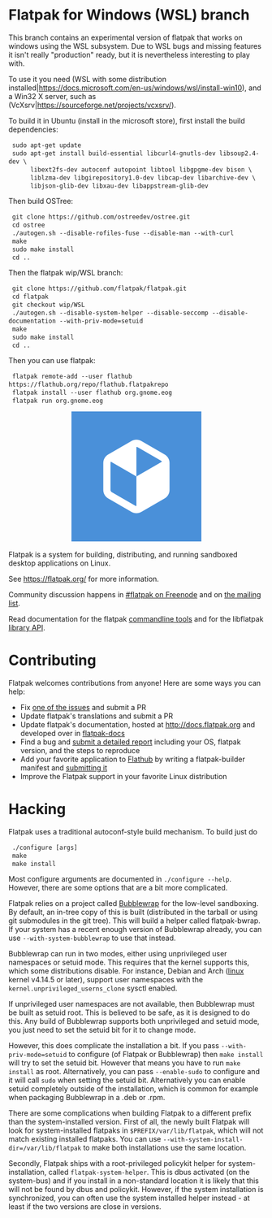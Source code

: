 # Flatpak for Windows (WSL) branch

This branch contains an experimental version of flatpak that works on windows
using the WSL subsystem. Due to WSL bugs and missing features it isn't really
"production" ready, but it is nevertheless interesting to play with.

To use it you need (WSL with some distribution
installed|https://docs.microsoft.com/en-us/windows/wsl/install-win10), and a Win32 X server, such as (VcXsrv|https://sourceforge.net/projects/vcxsrv/).

To build it in Ubuntu (install in the microsoft store), first install the build dependencies:

```
 sudo apt-get update
 sudo apt-get install build-essential libcurl4-gnutls-dev libsoup2.4-dev \
      libext2fs-dev autoconf autopoint libtool libgpgme-dev bison \
      liblzma-dev libgirepository1.0-dev libcap-dev libarchive-dev \
      libjson-glib-dev libxau-dev libappstream-glib-dev
```

Then build OSTree:

```
 git clone https://github.com/ostreedev/ostree.git
 cd ostree
 ./autogen.sh --disable-rofiles-fuse --disable-man --with-curl
 make
 sudo make install
 cd ..
```

Then the flatpak wip/WSL branch:

```
 git clone https://github.com/flatpak/flatpak.git
 cd flatpak
 git checkout wip/WSL
 ./autogen.sh --disable-system-helper --disable-seccomp --disable-documentation --with-priv-mode=setuid
 make
 sudo make install
 cd ..
```

Then you can use flatpak:
```
 flatpak remote-add --user flathub https://flathub.org/repo/flathub.flatpakrepo
 flatpak install --user flathub org.gnome.eog
 flatpak run org.gnome.eog
```

<p align="center">
  <img src="https://github.com/flatpak/flatpak/blob/master/flatpak.png?raw=true" alt="Flatpak icon"/>
</p>

Flatpak is a system for building, distributing, and running sandboxed
desktop applications on Linux.

See https://flatpak.org/ for more information.

Community discussion happens in [#flatpak on Freenode](ircs://chat.freenode.net/flatpak) and on [the mailing list](https://lists.freedesktop.org/mailman/listinfo/flatpak).

Read documentation for the flatpak [commandline tools](http://docs.flatpak.org/en/latest/flatpak-command-reference.html) and for the libflatpak [library API](http://flatpak.github.io/flatpak/reference/html/index.html).

# Contributing

Flatpak welcomes contributions from anyone! Here are some ways you can help:
* Fix [one of the issues](https://github.com/flatpak/flatpak/issues/) and submit a PR
* Update flatpak's translations and submit a PR
* Update flatpak's documentation, hosted at http://docs.flatpak.org and developed over in [flatpak-docs](https://github.com/flatpak/flatpak-docs)
* Find a bug and [submit a detailed report](https://github.com/flatpak/flatpak/issues/new) including your OS, flatpak version, and the steps to reproduce
* Add your favorite application to [Flathub](https://flathub.org) by writing a flatpak-builder manifest and [submitting it](https://github.com/flathub/flathub/wiki/App-Submission)
* Improve the Flatpak support in your favorite Linux distribution

# Hacking
Flatpak uses a traditional autoconf-style build mechanism. To build just do
```
 ./configure [args]
 make
 make install
```

Most configure arguments are documented in `./configure --help`. However,
there are some options that are a bit more complicated.

Flatpak relies on a project called
[Bubblewrap](https://github.com/projectatomic/bubblewrap) for the
low-level sandboxing.  By default, an in-tree copy of this is built
(distributed in the tarball or using git submodules in the git
tree). This will build a helper called flatpak-bwrap. If your system
has a recent enough version of Bubblewrap already, you can use
`--with-system-bubblewrap` to use that instead.

Bubblewrap can run in two modes, either using unprivileged user
namespaces or setuid mode. This requires that the kernel supports this,
which some distributions disable. For instance, Debian and Arch 
([linux](https://www.archlinux.org/packages/?name=linux) kernel v4.14.5 or later), support user namespaces with the `kernel.unprivileged_userns_clone` sysctl enabled.

If unprivileged user namespaces are not available, then Bubblewrap must
be built as setuid root. This is believed to be safe, as it is
designed to do this. Any build of Bubblewrap supports both
unprivileged and setuid mode, you just need to set the setuid bit for
it to change mode.

However, this does complicate the installation a bit. If you pass
`--with-priv-mode=setuid` to configure (of Flatpak or Bubblewrap) then
`make install` will try to set the setuid bit. However that means you
have to run `make install` as root. Alternatively, you can pass
`--enable-sudo` to configure and it will call `sudo` when setting the
setuid bit. Alternatively you can enable setuid completely outside of
the installation, which is common for example when packaging Bubblewrap
in a .deb or .rpm.

There are some complications when building Flatpak to a different
prefix than the system-installed version. First of all, the newly
built Flatpak will look for system-installed flatpaks in
`$PREFIX/var/lib/flatpak`, which will not match existing installed
flatpaks. You can use `--with-system-install-dir=/var/lib/flatpak`
to make both installations use the same location.

Secondly, Flatpak ships with a root-privileged policykit helper for
system-installation, called `flatpak-system-helper`. This is dbus
activated (on the system-bus) and if you install in a non-standard
location it is likely that this will not be found by dbus and
policykit. However, if the system installation is synchronized,
you can often use the system installed helper instead - at least
if the two versions are close in versions.

